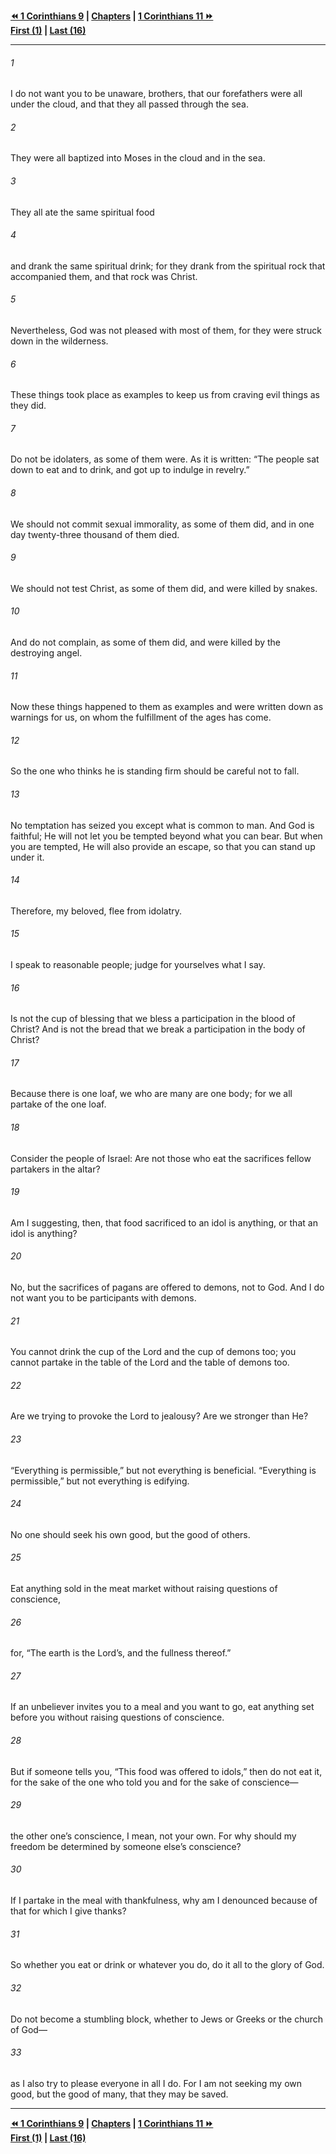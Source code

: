   
**[⏪ 1 Corinthians 9](./1%20Corinthians%209.md) | [Chapters](./_index.md) | [1 Corinthians 11 ⏩](./1%20Corinthians%2011.md)**  
**[First (1)](./1%20Corinthians%201.md) | [Last (16)](./1%20Corinthians%2016.md)**  
  
---  
  
###### 1  
I do not want you to be unaware, brothers, that our forefathers were all under the cloud, and that they all passed through the sea.  
  
###### 2  
They were all baptized into Moses in the cloud and in the sea.  
  
###### 3  
They all ate the same spiritual food  
  
###### 4  
and drank the same spiritual drink; for they drank from the spiritual rock that accompanied them, and that rock was Christ.  
  
###### 5  
Nevertheless, God was not pleased with most of them, for they were struck down in the wilderness.  
  
###### 6  
These things took place as examples to keep us from craving evil things as they did.  
  
###### 7  
Do not be idolaters, as some of them were. As it is written: “The people sat down to eat and to drink, and got up to indulge in revelry.”  
  
###### 8  
We should not commit sexual immorality, as some of them did, and in one day twenty-three thousand of them died.  
  
###### 9  
We should not test Christ, as some of them did, and were killed by snakes.  
  
###### 10  
And do not complain, as some of them did, and were killed by the destroying angel.  
  
###### 11  
Now these things happened to them as examples and were written down as warnings for us, on whom the fulfillment of the ages has come.  
  
###### 12  
So the one who thinks he is standing firm should be careful not to fall.  
  
###### 13  
No temptation has seized you except what is common to man. And God is faithful; He will not let you be tempted beyond what you can bear. But when you are tempted, He will also provide an escape, so that you can stand up under it.  
  
###### 14  
Therefore, my beloved, flee from idolatry.  
  
###### 15  
I speak to reasonable people; judge for yourselves what I say.  
  
###### 16  
Is not the cup of blessing that we bless a participation in the blood of Christ? And is not the bread that we break a participation in the body of Christ?  
  
###### 17  
Because there is one loaf, we who are many are one body; for we all partake of the one loaf.  
  
###### 18  
Consider the people of Israel: Are not those who eat the sacrifices fellow partakers in the altar?  
  
###### 19  
Am I suggesting, then, that food sacrificed to an idol is anything, or that an idol is anything?  
  
###### 20  
No, but the sacrifices of pagans are offered to demons, not to God. And I do not want you to be participants with demons.  
  
###### 21  
You cannot drink the cup of the Lord and the cup of demons too; you cannot partake in the table of the Lord and the table of demons too.  
  
###### 22  
Are we trying to provoke the Lord to jealousy? Are we stronger than He?  
  
###### 23  
“Everything is permissible,” but not everything is beneficial. “Everything is permissible,” but not everything is edifying.  
  
###### 24  
No one should seek his own good, but the good of others.  
  
###### 25  
Eat anything sold in the meat market without raising questions of conscience,  
  
###### 26  
for, “The earth is the Lord’s, and the fullness thereof.”  
  
###### 27  
If an unbeliever invites you to a meal and you want to go, eat anything set before you without raising questions of conscience.  
  
###### 28  
But if someone tells you, “This food was offered to idols,” then do not eat it, for the sake of the one who told you and for the sake of conscience—  
  
###### 29  
the other one’s conscience, I mean, not your own. For why should my freedom be determined by someone else’s conscience?  
  
###### 30  
If I partake in the meal with thankfulness, why am I denounced because of that for which I give thanks?  
  
###### 31  
So whether you eat or drink or whatever you do, do it all to the glory of God.  
  
###### 32  
Do not become a stumbling block, whether to Jews or Greeks or the church of God—  
  
###### 33  
as I also try to please everyone in all I do. For I am not seeking my own good, but the good of many, that they may be saved.  
  
  
---  
  
**[⏪ 1 Corinthians 9](./1%20Corinthians%209.md) | [Chapters](./_index.md) | [1 Corinthians 11 ⏩](./1%20Corinthians%2011.md)**  
**[First (1)](./1%20Corinthians%201.md) | [Last (16)](./1%20Corinthians%2016.md)**  
  
